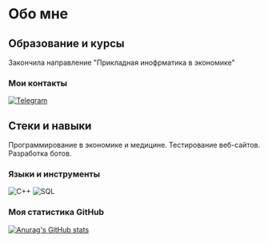 # Обо мне
## Образование и курсы

Закончила направление "Прикладная инофрматика в экономике"

### Мои контакты
[![Telegram](https://img.shields.io/badge/-Telegram-090909?style=for-the-badge&logo=telegram&logoColor=27A0D9)](https://t.me/fil4tch)

## Стеки и навыки

Программирование в экономике и медицине.
Тестирование веб-сайтов. Разработка ботов.

### Языки и инструменты

![C++](https://img.shields.io/badge/-C++-090909?style=for-the-badge&logo=C%2b%2b&logoColor=47C5FB)
![SQL](https://img.shields.io/badge/-Sql-090909?style=for-the-badge&logo=Sql&logoColor=47C5FB)

### Моя статистика GitHub
[![Anurag's GitHub stats](https://github-readme-stats.vercel.app/api?username=toriamine&theme=prussian)](https://github.com/anuraghazra/github-readme-stats)

